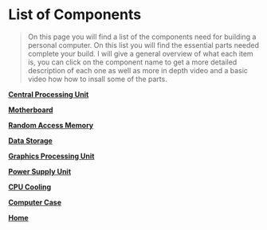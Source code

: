 # List of Components



>On this page you will find a list of the components need for building a personal computer. On this list you will 
find the essential parts needed complete your build. I will give a general overview of what each item is, you
can click on the component name to get a more detailed description of each one as well as more in depth video and 
a basic video how how to insall some of the parts.

[**Central Processing Unit**](cpu.md)

[**Motherboard**](motherboard.md)

[**Random Access Memory**](ram.md)

[**Data Storage**](datastorage.md)

[**Graphics Processing Unit**](gpu.md)

[**Power Supply Unit**](psu.md)

[**CPU Cooling**](cpucooling.md)

[**Computer Case**](case.md)





[**Home**](Computer-Architecture/blob/main/README.md)
